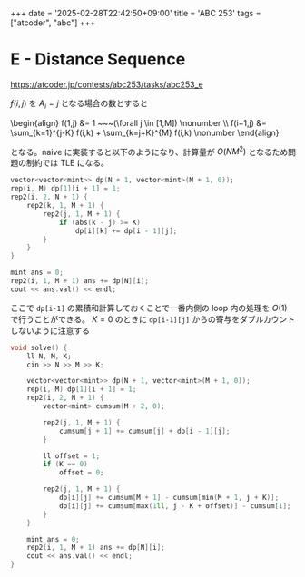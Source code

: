 +++
date = '2025-02-28T22:42:50+09:00'
title = 'ABC 253'
tags = ["atcoder", "abc"]
+++

# E - Distance Sequence

https://atcoder.jp/contests/abc253/tasks/abc253_e

$f(i,j)$ を $A_i = j$ となる場合の数とすると

\begin{align}
    f(1,j) &= 1 ~~~(\forall j \in [1,M]) \nonumber \\\\
    f(i+1,j) &= \sum_{k=1}^{j-K} f(i,k) + \sum_{k=j+K}^{M} f(i,k) \nonumber
\end{align}

となる。naive に実装すると以下のようになり、計算量が $O(NM^2)$ となるため問題の制約では TLE になる。

```cpp
vector<vector<mint>> dp(N + 1, vector<mint>(M + 1, 0));
rep(i, M) dp[1][i + 1] = 1;
rep2(i, 2, N + 1) {
    rep2(k, 1, M + 1) {
        rep2(j, 1, M + 1) {
            if (abs(k - j) >= K)
                dp[i][k] += dp[i - 1][j];
        }
    }
}

mint ans = 0;
rep2(i, 1, M + 1) ans += dp[N][i];
cout << ans.val() << endl;
```

ここで `dp[i-1]` の累積和計算しておくことで一番内側の loop 内の処理を $O(1)$ で行うことができる。
$K = 0$ のときに `dp[i-1][j]` からの寄与をダブルカウントしないように注意する

```cpp
void solve() {
    ll N, M, K;
    cin >> N >> M >> K;

    vector<vector<mint>> dp(N + 1, vector<mint>(M + 1, 0));
    rep(i, M) dp[1][i + 1] = 1;
    rep2(i, 2, N + 1) {
        vector<mint> cumsum(M + 2, 0);

        rep2(j, 1, M + 1) {
            cumsum[j + 1] += cumsum[j] + dp[i - 1][j];
        }

        ll offset = 1;
        if (K == 0)
            offset = 0;

        rep2(j, 1, M + 1) {
            dp[i][j] += cumsum[M + 1] - cumsum[min(M + 1, j + K)];
            dp[i][j] += cumsum[max(1ll, j - K + offset)] - cumsum[1];
        }
    }

    mint ans = 0;
    rep2(i, 1, M + 1) ans += dp[N][i];
    cout << ans.val() << endl;
}
```
